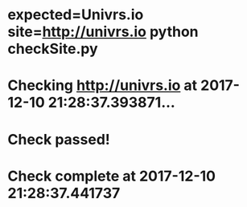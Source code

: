# expected=Univrs.io site=http://univrs.io python checkSite.py
# Checking http://univrs.io at 2017-12-10 21:28:37.393871...
# Check passed!
# Check complete at 2017-12-10 21:28:37.441737

